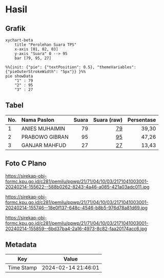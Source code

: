 # Hasil

## Grafik

```mermaid
xychart-beta
    title "Perolehan Suara TPS"
    x-axis [01, 02, 03]
    y-axis "Suara" 0 --> 95
    bar [79, 95, 27]
```

```mermaid
%%{init: {"pie": {"textPosition": 0.5}, "themeVariables": {"pieOuterStrokeWidth": "5px"}} }%%
pie showData
    "1" : 79
    "2" : 95
    "3" : 27
```

## Tabel

| No. | Nama Paslon    | Suara | Suara (raw) | Persentase |
|:--- |:-------------- | -----:| -----------:| ----------:|
| 1   | ANIES MUHAIMIN | 79    | [79][p-1]   | 39,30      |
| 2   | PRABOWO GIBRAN | 95    | [95][p-2]   | 47,26      |
| 3   | GANJAR MAHFUD  | 27    | [27][p-3]   | 13,43      |


[p-1]: https://github.com/gigit-pemilu/pemilu-2024-21-kepulauan-riau/blob/main/pilpres/hitung-suara/sub/21-kepulauan-riau/sub/71-kota-batam/sub/04-nongsa/sub/1003-kabil/sub/001-tps/sub/paslon-1.txt
[p-2]: https://github.com/gigit-pemilu/pemilu-2024-21-kepulauan-riau/blob/main/pilpres/hitung-suara/sub/21-kepulauan-riau/sub/71-kota-batam/sub/04-nongsa/sub/1003-kabil/sub/001-tps/sub/paslon-2.txt
[p-3]: https://github.com/gigit-pemilu/pemilu-2024-21-kepulauan-riau/blob/main/pilpres/hitung-suara/sub/21-kepulauan-riau/sub/71-kota-batam/sub/04-nongsa/sub/1003-kabil/sub/001-tps/sub/paslon-3.txt

## Foto C Plano

https://sirekap-obj-formc.kpu.go.id/c281/pemilu/ppwp/21/71/04/10/03/2171041003001-20240214-155622--588b0262-8243-4a46-a085-421a03adc011.jpg

https://sirekap-obj-formc.kpu.go.id/c281/pemilu/ppwp/21/71/04/10/03/2171041003001-20240214-155746--18e0f137-648c-4546-b8b5-976d78a81d69.jpg

https://sirekap-obj-formc.kpu.go.id/c281/pemilu/ppwp/21/71/04/10/03/2171041003001-20240214-155859--6bd37ba4-2a16-4973-8c82-faa20174acc6.jpg


## Metadata

| Key        | Value               |
| ---------- | ------------------- |
| Time Stamp | 2024-02-14 21:46:01 |



